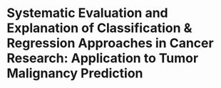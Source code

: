 # Systematic Evaluation and Explanation of Classification & Regression Approaches in Cancer Research: Application to Tumor Malignancy Prediction
